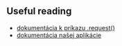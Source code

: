## Useful reading
* [dokumentácia k príkazu .request()](https://docs.cypress.io/api/commands/request.html#Syntax)
* [dokumentácia našej aplikácie](../../../README.md)